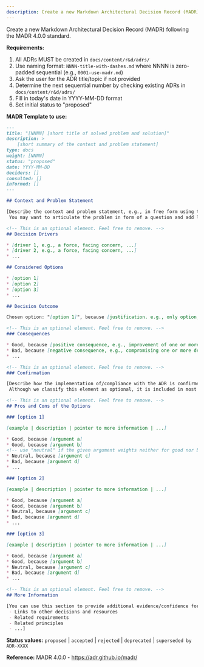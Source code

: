 ```yaml
---
description: Create a new Markdown Architectural Decision Record (MADR)
---
```


Create a new Markdown Architectural Decision Record (MADR) following the MADR 4.0.0 standard.

**Requirements:**
1. All ADRs MUST be created in `docs/content/r&d/adrs/`
2. Use naming format: `NNNN-title-with-dashes.md` where NNNN is zero-padded sequential (e.g., `0001-use-madr.md`)
3. Ask the user for the ADR title/topic if not provided
4. Determine the next sequential number by checking existing ADRs in `docs/content/r&d/adrs/`
5. Fill in today's date in YYYY-MM-DD format
6. Set initial status to "proposed"

**MADR Template to use:**

```markdown
---
title: "[NNNN] [short title of solved problem and solution]"
description: >
    [short summary of the context and problem statement]
type: docs
weight: [NNNN]
status: "proposed"
date: YYYY-MM-DD
deciders: []
consulted: []
informed: []
---

## Context and Problem Statement

[Describe the context and problem statement, e.g., in free form using two to three sentences or in the form of an illustrative story.
 You may want to articulate the problem in form of a question and add links to collaboration boards or issue management systems.]

<!-- This is an optional element. Feel free to remove. -->
## Decision Drivers

* [driver 1, e.g., a force, facing concern, ...]
* [driver 2, e.g., a force, facing concern, ...]
* ...

## Considered Options

* [option 1]
* [option 2]
* [option 3]
* ...

## Decision Outcome

Chosen option: "[option 1]", because [justification. e.g., only option, which meets k.o. criterion decision driver | which resolves force force | ... | comes out best (see below)].

<!-- This is an optional element. Feel free to remove. -->
### Consequences

* Good, because [positive consequence, e.g., improvement of one or more desired qualities, ...]
* Bad, because [negative consequence, e.g., compromising one or more desired qualities, ...]
* ...

<!-- This is an optional element. Feel free to remove. -->
### Confirmation

[Describe how the implementation of/compliance with the ADR is confirmed. E.g., by a review or an ArchUnit test.
 Although we classify this element as optional, it is included in most ADRs.]

<!-- This is an optional element. Feel free to remove. -->
## Pros and Cons of the Options

### [option 1]

[example | description | pointer to more information | ...]

* Good, because [argument a]
* Good, because [argument b]
<!-- use "neutral" if the given argument weights neither for good nor bad -->
* Neutral, because [argument c]
* Bad, because [argument d]
* ...

### [option 2]

[example | description | pointer to more information | ...]

* Good, because [argument a]
* Good, because [argument b]
* Neutral, because [argument c]
* Bad, because [argument d]
* ...

### [option 3]

[example | description | pointer to more information | ...]

* Good, because [argument a]
* Good, because [argument b]
* Neutral, because [argument c]
* Bad, because [argument d]
* ...

<!-- This is an optional element. Feel free to remove. -->
## More Information

[You can use this section to provide additional evidence/confidence for the decision outcome, such as:
 - Links to other decisions and resources
 - Related requirements
 - Related principles
 - ...]
```

**Status values:** `proposed` | `accepted` | `rejected` | `deprecated` | `superseded by ADR-XXXX`

**Reference:** MADR 4.0.0 - https://adr.github.io/madr/
